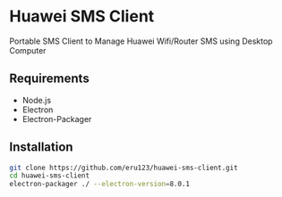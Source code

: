 # Huawei SMS Client
Portable SMS Client to Manage Huawei Wifi/Router SMS using Desktop Computer
## Requirements
* Node.js
* Electron
* Electron-Packager

## Installation
```bash
git clone https://github.com/eru123/huawei-sms-client.git
cd huawei-sms-client
electron-packager ./ --electron-version=8.0.1
```
